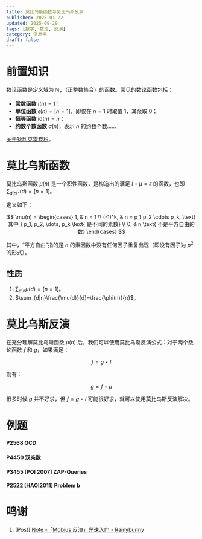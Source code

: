 ```yaml
---
title: 莫比乌斯函数与莫比乌斯反演
published: 2025-01-22
updated: 2025-09-29
tags: [数学, 数论, 反演]
category: 信息学
draft: false 
---
```


# 前置知识

数论函数是定义域为 $\mathbb{N}_+$（正整数集合）的函数。常见的数论函数包括：

- **常数函数** $I(n) = 1$；
- **单位函数** $\epsilon(n) = [n = 1]$，即仅在 $n = 1$ 时取值 1，其余取 0；
- **恒等函数** $\text{id}(n) = n$；
- **约数个数函数** $\sigma(n)$，表示 $n$ 的约数个数……

[关于狄利克雷卷积](/math/math/dirichlet-convolution/)。

# 莫比乌斯函数

莫比乌斯函数 $\mu(n)$ 是一个积性函数，是构造出的满足 $I\star \mu=\epsilon$ 的函数，也即 $\sum_{d|n}\mu(d)=[n=1]$。

定义如下：

$$
\mu(n) =
\begin{cases}
1, & n = 1 \\
(-1)^k, & n = p_1 p_2 \cdots p_k, \text{ 其中 } p_1, p_2, \dots, p_k \text{ 是不同的素数} \\
0, & n \text{ 不是平方自由的数}
\end{cases}
$$

其中，“平方自由”指的是 $n$ 的素因数中没有任何因子重复出现（即没有因子为 $p^2$ 的形式）。

## 性质

1. $\sum_{d|n}\mu(d)=[n=1]$。
2. $\sum_{d|n}\frac{\mu(d)}{d}=\frac{\phi(n)}{n}$。

# 莫比乌斯反演

在充分理解莫比乌斯函数 $\mu(n)$ 后，我们可以使用莫比乌斯反演公式：对于两个数论函数 $f$ 和 $g$，如果满足：

$$ f = g \star I $$

则有：

$$ g = f \star \mu $$

很多时候 $g$ 并不好求，但 $f=g\star I$ 可能很好求，就可以使用莫比乌斯反演解决。

# 例题

#### P2568 GCD
#### P4450 双亲数
#### P3455 [POI 2007] ZAP-Queries
#### P2522 [HAOI2011] Problem b

# 鸣谢

1. [Post] [Note -「Mobius 反演」光速入门 - Rainybunny](https://www.cnblogs.com/rainybunny/p/14359098.html)